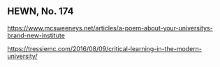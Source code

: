 ## HEWN, No. 174

https://www.mcsweeneys.net/articles/a-poem-about-your-universitys-brand-new-institute

https://tressiemc.com/2016/08/09/critical-learning-in-the-modern-university/
